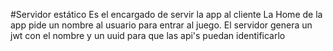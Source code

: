 #Servidor estático
Es el encargado de servir la app al cliente
La Home de la app pide un nombre al usuario para entrar al juego. 
El servidor genera un jwt con el nombre y un uuid para que las api's puedan identificarlo
